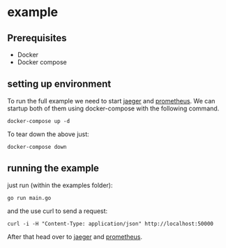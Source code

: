 # example

## Prerequisites

- Docker
- Docker compose

## setting up environment

To run the full example we need to start [jaeger](https://www.jaegertracing.io/) and [prometheus](https://prometheus.io/). We can startup both of them using docker-compose with the following command.

```shell
docker-compose up -d
```

To tear down the above just:

```shell
docker-compose down
```

## running the example

just run (within the examples folder):

```shell
go run main.go
```

and the use curl to send a request:

```shell
curl -i -H "Content-Type: application/json" http://localhost:50000
```

After that head over to [jaeger](http://localhost:16686/search) and [prometheus](http://localhost:9090/graph).